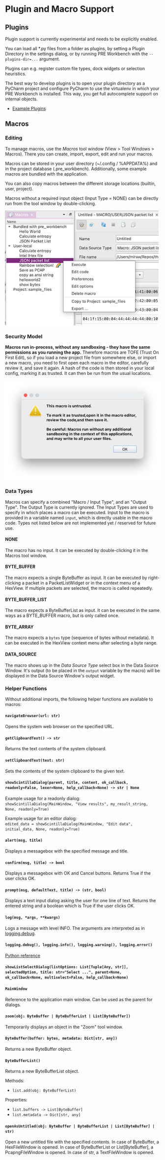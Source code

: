 # Plugin and Macro Support

## Plugins
Plugin support is currently experimental and needs to be explicitly enabled.

You can load all *.py files from a folder as plugins, by setting a Plugin Directory in the settings dialog, 
or by running PRE Workbench with the `--plugins-dir=...` argument.

Plugins can e.g. register custom file types, dock widgets or selection heuristics.

The best way to develop plugins is to open your plugin directory as a PyCharm project and configure PyCharm to use
the virtualenv in which your PRE Workbench is installed. This way, you get full autocomplete support on internal objects.

* [Example Plugins](https://github.com/luelista/prewb_example_plugins)

## Macros

### Editing

To manage macros, use the *Macros* tool window (View > Tool Windows > Macros). There you can create, import, export, edit
and run your macros.

Macros can be stored in your user directory (~/.config / %APPDATA%) and in the project database (.pre_workbench).
Additionally, some example macros are bundled with the application.

You can also copy macros between the different storage locations (builtin, user, project).

Macros without a required input object (Input Type = NONE) can be directly run from the tool window by double-clicking.

![Tool Window](images/macros-tool-window.png)

### Security Model

**Macros run in-process, without any sandboxing - they have the same permissions as you running the app.** 
Therefore macros are TOFE (Trust On First Edit), so if you load a new project file from somewhere else, or import a new macro,
you need to first open each macro in the editor, carefully review it, and save it again. 
A hash of the code is then stored in your local config, marking it as trusted. It can then be run from the usual locations.

![Untrusted Macro Dialog](images/untrusted-macro.png)

<a name="macro-properties-help"></a>
### Data Types
Macros can specify a combined "Macro / Input Type", and an "Output Type".
The Output Type is currently ignored.
The Input Types are used to specify in which places a macro can be executed.
Input to the macro is provided in a variable named `input`, which is directly 
usable in the macro code.
Types not listed below are not implemented yet / reserved for future use.

#### NONE
The macro has no input. It can be executed by double-clicking it in the
Macros tool window.

#### BYTE_BUFFER
The macro expects a single ByteBuffer as input. It can be executed by right-clicking
a packet in a PacketListWidget or in the context menu of a HexView.
If multiple packets are selected, the macro is called repeatedly.

#### BYTE_BUFFER_LIST
The macro expects a ByteBufferList as input. It can be executed in the
same ways as a BYTE_BUFFER macro, but is only called once.

#### BYTE_ARRAY
The macro expects a `bytes` type (sequence of bytes without metadata).
It can be executed in the HexView context menu after
selecting a byte range.

#### DATA_SOURCE
The macro shows up in the *Data Source Type* select box in the Data Source Window.
It's output (to be placed in the `output` variable by the macro) will
be displayed in the Data Source Window's output widget.





<a name="macro-code-help"></a>
### Helper Functions
Without additional imports, the following helper functions are available to macros:

#### `navigateBrowser(url: str)`
Opens the system web browser on the specified URL.

#### `getClipboardText() -> str`
Returns the text contents of the system clipboard.

#### `setClipboardText(text: str)`
Sets the contents of the system clipboard to the given text.

#### `showScintillaDialog(parent, title, content, ok_callback, readonly=False, lexer=None, help_callback=None) -> str | None`

Example usage for a readonly dialog:  
`showScintillaDialog(MainWindow, "View results", my_result_string, None, readonly=True)`

Example usage for an editor dialog:  
`edited_data = showScintillaDialog(MainWindow, "Edit data", initial_data, None, readonly=True)`


#### `alert(msg, title)`
Displays a messagebox with the specified message and title.

#### `confirm(msg, title) -> bool`
Displays a messagebox with OK and Cancel buttons. Returns True if the user clicks OK.

#### `prompt(msg, defaultText, title) -> (str, bool)`
Displays a text input dialog asking the user for one line of text. Returns the entered string and a boolean which is True if the user clicks OK.

#### `log(msg, *args, **kwargs)`
Logs a message with level INFO. The arguments are interpreted as in [logging.debug](https://docs.python.org/3/library/logging.html#logging.debug).

#### `logging.debug(), logging.info(), logging.warning(), logging.error()`
[Python reference](https://docs.python.org/3/library/logging.html#logger-objects)

#### `showListSelectDialog(listOptions: List[Tuple[Any, str]], selectedOption, title: str="Select ...", parent=None, ok_callback=None, multiselect=False, help_callback=None)`

#### `MainWindow`
Reference to the application main window. Can be used as the parent for dialogs.

#### `zoom(obj: ByteBuffer | ByteBufferList | List[ByteBuffer])`
Temporarily displays an object in the "Zoom" tool window.


#### `ByteBuffer(buffer: bytes, metadata: Dict[str, any])`
Returns a new ByteBuffer object.


#### `ByteBufferList()`
Returns a new ByteBufferList object.

Methods:
* `list.add(obj: ByteBufferList)`

Properties:
* `list.buffers -> List[ByteBuffer]`
* `list.metadata -> Dict[str, any]`


#### `openAsUntitled(obj: ByteBuffer | ByteBufferList | List[ByteBuffer] | str)`
Open a new untitled file with the specified contents.
In case of ByteBuffer, a HexFileWindow is opened. 
In case of ByteBufferList or List[ByteBuffer], a PcapngFileWindow is opened.
In case of str, a TextFileWindow is opened.

